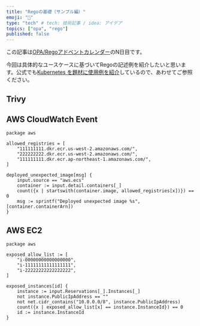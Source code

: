 ```yaml
---
title: "Regoの基礎（サンプル編）"
emoji: "🤖"
type: "tech" # tech: 技術記事 / idea: アイデア
topics: ["opa", "rego"]
published: false
---
```


この記事は[OPA/Regoアドベントカレンダー](https://adventar.org/calendars/6601)のN日目です。

今回は具体的なユースケースに基づいてRegoの記述例を紹介したいと思います。公式でも[Kubernetes を題材に使用例を紹介](https://www.openpolicyagent.org/docs/latest/kubernetes-primer/)しているので、あわせてご参照ください。

## Trivy

## AWS CloudWatch Event

```rego
package aws

allowed_registries = [
    "111111111.dkr.ecr.us-west-2.amazonaws.com/",
    "222222222.dkr.ecr.us-west-2.amazonaws.com/",
    "111111111.dkr.ecr.ap-northeast-1.amazonaws.com/",
]

deployed_unexpected_image[msg] {
    input.source == "aws.ecs"
    container := input.detail.containers[_]
    count({x | startswith(container.image, allowed_registries[x])}) == 0
    msg := sprintf("Deployed unexpected image %s", [container.containerArn])
}
```

## AWS EC2

```rego
package aws

exposed_allow_list := [
    "i-00000000000000000",
    "i-11111111111111111",
    "i-22222222222222222",
]

exposed_instances[id] {
    instance := input.Reservations[_].Instances[_]
    not instance.PublicIpAddress == ""
    not net.cidr_contains("10.0.0.0/8", instance.PublicIpAddress)
    count({x | exposed_allow_list[x] == instance.InstanceId}) == 0
    id := instance.InstanceId
}
```
